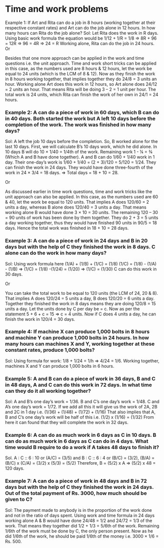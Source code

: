 # Time and work problems
Example 1: If Art and Rita can do a job in 8 hours (working together at their respective constant rates) and Art can do the job alone in 12 hours. In how many hours can Rita do the job alone?
Sol: Let Rita does the work in R days. Using basic work formula the equation would be 1/12 + 1/R = 1/8
⇒ 8R + 96 = 12R
⇒ 96 = 4R
⇒ 24 = R Working alone, Rita can do the job in 24 hours.
Or


Besides that one more approach can be applied in the work and time questions i.e. the unit approach. Time and work short tricks can be applied in this case, as the numbers used are 8 hours & 12 hours, let the work be equal to 24 units (which is the LCM of 8 & 12). Now as they finish the work in 8 hours working together, that implies together they do 24/8 = 3 units an hour. Working alone Art does this work in 12 hours, so Art alone does 24/12 = 2 units an hour. That means Rita will be doing 3 – 2 = 1 unit per hour. The total work is 24 units, which Rita can finish the work of her own in 24/1 = 24 hours.

### Example 2: A can do a piece of work in 60 days, which B can do in 40 days. Both started the work but A left 10 days before the completion of the work. The work was finished in how many days?
Sol: A left the job 10 days before the completion. So, B worked alone for the last 10 days. First, we will calculate B’s 10 days work, which he did alone.
In 10 days B will do 10 × 1/40 = 1/4th of the work.
Remaining work 1 - ¼ = ¾ (Which A and B have done together). A and B can do 1/60 + 1/40 work in 1 day. Their one-day’s work is 1/60 + 1/40 = (2 + 3)/120 = 5/120 = 1/24. They can finish the work in 24 days.
They would have done three-fourth of the work in 24 × 3/4 = 18 days.
⇒ Total days = 18 + 10 = 28.

Or


As discussed earlier in time work questions, time and work tricks like the unit approach can also be applied. In this case, as the numbers used are 60 & 40, let the work be equal to 120 units. That implies A does 120/60 = 2 units a day, whereas B alone does 120/40 = 3 units a day. That means working alone B would have done 3 × 10 = 30 units. The remaining 120 – 30 = 90 units of work has been done by them together. They do 2 + 3 = 5 units a day working together, thus they would have finished 90 units in 90/5 = 18 days. Hence the total work was finished in 18 + 10 = 28 days.
### Example 3: A can do a piece of work in 24 days and B in 20 days but with the help of C they finished the work in 8 days. C alone can do the work in how many days?
Sol: Using work formula here (1/A) + (1/B) + (1/C) = (1/8)
(1/C) = (1/8) - (1/A) - (1/B) ⇒ (1/C) = (1/8) -(1/24) = (1/20) ⇒ (1/C) = (1/30)
C can do this work in 30 days.

Or

You can take the total work to be equal to 120 units (the LCM of 24, 20 & 8). That implies A does 120/24 = 5 units a day, B does 120/20 = 6 units a day. Together they finished the work in 8 days means they are doing 120/8 = 15 units a day. Let the units done by C per day be = c. Now as per the statement 5 + 6 + c = 15 ⇒ c = 4 units. Now if C does 4 units a day, he can finish the work in 120/4 = 30 days.
### Example 4: If machine X can produce 1,000 bolts in 8 hours and machine Y can produce 1,000 bolts in 24 hours. In how many hours can machines X and Y, working together at these constant rates, produce 1,000 bolts?
Sol: Using formula for work: 1/8 + 1/24 = 1/h ⇒ 4/24 = 1/6. Working together, machines X and Y can produce 1,000 bolts in 6 hours.
### Example 5: A and B can do a piece of work in 36 days, B and C in 48 days, A and C can do this work in 72 days. In what time can they do it all working together?
Sol: A and B’s one day’s work = 1/36. B and C’s one day’s work = 1/48. C and A’s one day’s work = 1/72.
If we add all this it will give us the work of 2A, 2B and 2C in 1 day i.e. (1/36) + (1/48) + (1/72) + (1/16)
That also implies that A, B and C’s one day’s work will be half of this i.e. (1/2) x (1/16) = (1/32)
From here it can found that they will complete the work in 32 days.
### Example 6:  A can do as much work in 6 days as C in 10 days. B can do as much work in 6 days as C can do in 4 days. What time would B require to do a work if A takes 48 days to finish it?
Sol. A : C :: 6 : 10 or (A/C) = (3/5) and B : C :: 6 : 4 or (B/C) = (3/2), (B/A) =(B/C) x (C/A) = (3/2) x (5/3) = (5/2)
Therefore, B = (5/2) x A ⇒ (5/2) x 48 = 120 days.
### Example 7:  A can do a piece of work in 48 days and B in 72 days but with the help of C they finished the work in 24 days. Out of the total payment of Rs. 3000, how much should be given to C?
Sol: The payment made to anybody is in the proportion of the work done and not in the ratio of days spent. Using work and time formula in 24 days working alone A & B would have done 24/48 = 1/2 and 24/72 = 1/3 of the work. That means they together did 1/2 + 1/3 = 5/6th of the work. Remaining 1/6th of the work must be done by C, the only person present. Now as he did 1/6th of the work, he should be paid 1/6th of the money i.e. 3000 × 1/6 = Rs. 500.
